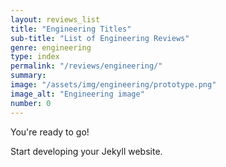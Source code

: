 ```yaml
---
layout: reviews_list
title: "Engineering Titles"
sub-title: "List of Engineering Reviews"
genre: engineering
type: index
permalink: "/reviews/engineering/"
summary: 
image: "/assets/img/engineering/prototype.png"
image_alt: "Engineering image"
number: 0
---
```


You're ready to go!

Start developing your Jekyll website.

